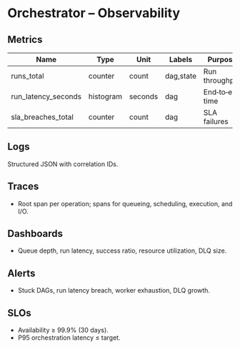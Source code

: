 # Orchestrator – Observability

## Metrics
| Name | Type | Unit | Labels | Purpose |
|------|------|------|--------|---------|
| runs_total | counter | count | dag,state | Run throughput |
| run_latency_seconds | histogram | seconds | dag | End‑to‑end time |
| sla_breaches_total | counter | count | dag | SLA failures |

## Logs
Structured JSON with correlation IDs.

## Traces
- Root span per operation; spans for queueing, scheduling, execution, and I/O.

## Dashboards
- Queue depth, run latency, success ratio, resource utilization, DLQ size.

## Alerts
- Stuck DAGs, run latency breach, worker exhaustion, DLQ growth.

## SLOs
- Availability ≥ 99.9% (30 days).
- P95 orchestration latency ≤ target.
